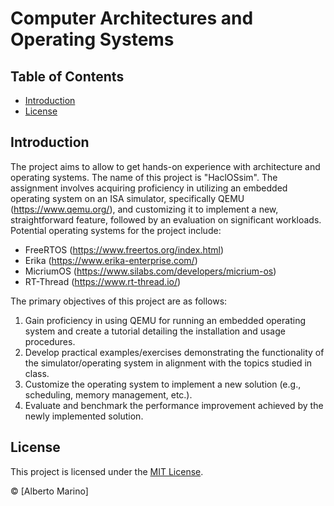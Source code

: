 # Computer Architectures and Operating Systems

## Table of Contents

- [Introduction](#introduction)
- [License](#license)

## Introduction

The project aims to allow to get hands-on experience with architecture and operating systems. The name of this project is "HaclOSsim". The assignment involves acquiring proficiency in utilizing an embedded operating system on an ISA simulator, specifically QEMU (https://www.qemu.org/), and customizing it to implement a new, straightforward feature, followed by an evaluation on significant workloads.
Potential operating systems for the project include:
* FreeRTOS (https://www.freertos.org/index.html)
* Erika (https://www.erika-enterprise.com/)
* MicriumOS (https://www.silabs.com/developers/micrium-os)
* RT-Thread (https://www.rt-thread.io/)

The primary objectives of this project are as follows: 
1. Gain proficiency in using QEMU for running an embedded operating system and create a tutorial detailing the installation and usage procedures.
2. Develop practical examples/exercises demonstrating the functionality of the simulator/operating system in alignment with the topics studied in class.
3. Customize the operating system to implement a new solution (e.g., scheduling, memory management, etc.).
4. Evaluate and benchmark the performance improvement achieved by the newly implemented solution.

## License

This project is licensed under the [MIT License](https://github.com/albertoomarino/computer-architectures-and-operating-systems/blob/main/LICENSE).

© [Alberto Marino]

